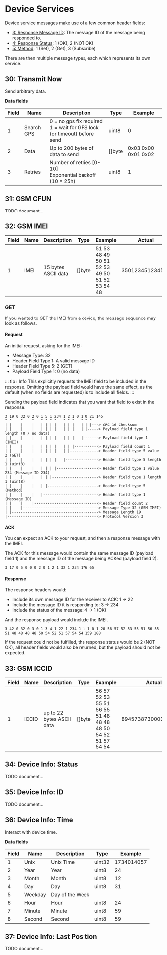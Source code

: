 <script setup>
import GenerateConsts from '../../../components/GenerateConsts.vue'
</script>

# Device Services

Device service messages make use of a few common header fields:

- [3: Response Message ID](./../headers#_3-response-message-id): The message ID of the message being responded to.
- [4: Response Status](./../headers#_4-response-status): 1 (OK), 2 (NOT OK)
- [5: Method](./../headers#_5-method): 1 (Set), 2 (Get), 3 (Subscribe)

There are then multiple message types, each which represents its own service.

## 30: Transmit Now

Send arbitrary data.

**Data fields**

| Field | Name       | Description                      | Type   | Example |
| ----- | ---------- | -------------------------------- | ------ | ------- |
| 1     | Search GPS | 0 = no gps fix required<br>1 = wait for GPS lock (or timeout) before send | uint8  | 0       |
| 2     | Data       | Up to 200 bytes of data to send  | []byte | 0x03 0x00 0x01 0x02 |
| 3     | Retries    | Number of retries [0-10]<br>Exponential backoff (10 = 25h)                | uint8  | 1 |
<!-- Priority -->

## 31: GSM CFUN

TODO document...

## 32: GSM IMEI

<!-- <GenerateConsts :prefix="'MH_'" :enumName="'MyEnum'" :dataPath="'messages/32/data'"/> -->

| Field | Name       | Description                      | Type   | Example | Actual |
| ----- | ---------- | -------------------------------- | ------ | ------- | - |
| 1     | IMEI | 15 bytes ASCII data | []byte  | 51 53 48 49 50 51 52 53 49 50 51 52 53 54 48 | 350123451234560 |

### GET

If you wanted to GET the IMEI from a device, the message sequence may look as follows.

#### Request

An initial request, asking for the IMEI:
 - Message Type: 32
 - Header Field Type 1: A valid message ID
 - Header Field Type 5: 2 (GET)
 - Payload Field Type 1: 0 (no data)

::: tip ℹ️ Info
This explicitly requests the IMEI field to be included in the response. Omitting the payload field would have the same effect, as the default (when no fields are requested) is to include all fields.
:::

Sending the payload field indicates that you want that field to exist in the response.

```
3 19 0 32 0 2 0 1 5 1 234 1 2 1 0 1 0 21 145
^ ^    ^    ^   ^ ^ ^ ^   ^ ^ ^   ^ ^ ^
| |    |    |   | | | |   | | |   | | |---> CRC 16 Checksum
| |    |    |   | | | |   | | |   | |-----> Payload field type 1 length (0 / no data)
| |    |    |   | | | |   | | |   |-------> Payload field type 1 (IMEI)
| |    |    |   | | | |   | | |-----------> Payload field count 1
| |    |    |   | | | |   | |-------------> Header field type 5 value 2 (GET)
| |    |    |   | | | |   |---------------> Header field type 5 length 1 (uint8)
| |    |    |   | | | |-------------------> Header field type 1 value 234 (Message ID 234)
| |    |    |   | | |---------------------> Header field type 1 length 1 (uint8)
| |    |    |   | |-----------------------> Header field type 5 (Method)
| |    |    |   |-------------------------> Header field type 1 (Message ID)
| |    |    |-----------------------------> Header field count 2
| |    |----------------------------------> Message Type 32 (GSM IMEI)
| |---------------------------------------> Message Length 19
|-----------------------------------------> Protocol Version 3
```

#### ACK

You can expect an ACK to your request, and then a response message with the IMEI.

The ACK for this message would contain the same message ID (payload field 1) and the message ID of the message being ACKed (payload field 2).

`3 17 0 5 0 0 0 2 0 1 2 1 32 1 234 176 65`

#### Response

The response headers would:
 - Include its own message ID for the receiver to ACK: 1 -> 22
 - Include the message ID it is responding to: 3 -> 234
 - Include the status of the message: 4 -> 1 (OK)

And the response payload would include the IMEI.

`3 42 0 32 0 3 0 1 3 4 1 22 1 234 1 1 1 0 1 20 56 57 52 53 55 51 56 55 51 48 48 48 48 50 54 52 51 57 54 54 159 188`

If the request could not be fulfilled, the response status would be 2 (NOT OK), all header fields would also be returned, but the payload should not be expected.


## 33: GSM ICCID

| Field | Name       | Description                      | Type   | Example | Actual |
| ----- | ---------- | -------------------------------- | ------ | ------- | - |
| 1     | ICCID | up to 22 bytes ASCII data | []byte  | 56 57 52 53 55 51 56 55 51 48 48 48 48 50 54 52 51 57 54 54  | 89457387300002643966 |

## 34: Device Info: Status

TODO document...

## 35: Device Info: ID

TODO document...

## 36: Device Info: Time

Interact with device time.

**Data fields**

| Field | Name     | Description       | Type | Example |
| ----- | -------- | ----------------- | ---- | ---- |
| 1     | Unix     | Unix Time         | uint32 | 1734014057 |
| 2     | Year     | Year              | uint8 | 24 |
| 3     | Month    | Month             | uint8 | 12 |
| 4     | Day      | Day               | uint8 | 31 |
| 5     | Weekday  | Day of the Week   | | |
| 6     | Hour     | Hour              | uint8 | 24 |
| 7     | Minute   | Minute            | uint8 | 59 |
| 8     | Second   | Second            | uint8 | 59 |

<!-- TODO, should year be a full year instead of just 24...?! -->

## 37: Device Info: Last Position

TODO document...

